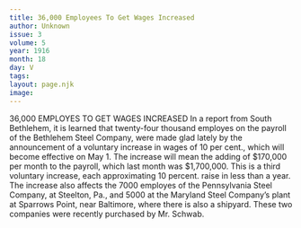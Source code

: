 ```yaml
---
title: 36,000 Employees To Get Wages Increased
author: Unknown
issue: 3
volume: 5
year: 1916
month: 18
day: V
tags:
layout: page.njk
image:
---
```

36,000 EMPLOYES TO GET WAGES INCREASED       In a report from South Bethlehem, it is learned that twenty-four thousand employes on the payroll of the Bethlehem Steel Company, were made glad lately by the announcement of a voluntary increase in wages of 10 per cent., which will become effective on May 1. The increase will mean the adding of $170,000 per month to the payroll, which last month was $1,700,000.       This is a third voluntary increase, each approximating 10 percent. raise in less than a year.       The increase also affects the 7000 employes of the Pennsylvania Steel Company, at Steelton, Pa., and 5000 at the Maryland Steel Company’s plant at Sparrows Point, near Baltimore, where there is also a shipyard. These two companies were recently purchased by Mr. Schwab.    

